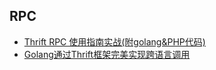 ## RPC
 - [Thrift RPC 使用指南实战(附golang&PHP代码)](http://blog.csdn.net/liuxinmingcode/article/details/45696237)
 - [Golang通过Thrift框架完美实现跨语言调用](http://blog.csdn.net/pkueecser/article/details/48004631)
